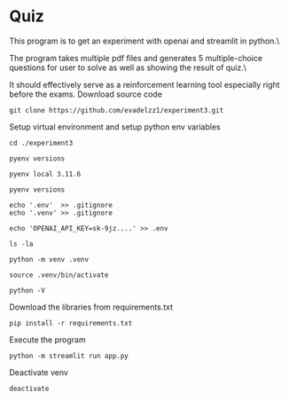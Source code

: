 
# Quiz
This program is to get an experiment with openai and streamlit in python.\

The program takes multiple pdf files and generates 5 multiple-choice questions for user to solve as well as showing the result of quiz.\

It should effectively serve as a reinforcement learning tool especially right before the exams.
Download source code

    git clone https://github.com/evadelzz1/experiment3.git

Setup virtual environment and setup python env variables

    cd ./experiment3

    pyenv versions

    pyenv local 3.11.6

    pyenv versions

    echo '.env'  >> .gitignore
    echo '.venv' >> .gitignore

    echo 'OPENAI_API_KEY=sk-9jz....' >> .env

    ls -la

    python -m venv .venv

    source .venv/bin/activate

    python -V

Download the libraries from requirements.txt

    pip install -r requirements.txt

Execute the program

    python -m streamlit run app.py

Deactivate venv

    deactivate
